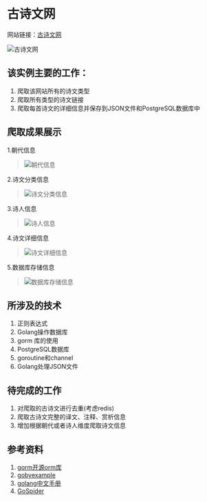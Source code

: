 # 古诗文网 #

网站链接：[古诗文网](https://www.gushiwen.org/)

![古诗文网](https://github.com/jaydenwen123/GolangSpider/blob/master/GolangSpider/example/gushiwen/images/home.png)

## 该实例主要的工作： ##

1. 爬取该网站所有的诗文类型
2. 爬取所有类型的诗文链接
3. 爬取每首诗文的详细信息并保存到JSON文件和PostgreSQL数据库中

## 爬取成果展示 ##

1.朝代信息

>![朝代信息](https://github.com/jaydenwen123/GolangSpider/blob/master/GolangSpider/example/gushiwen/images/dynasty.png)

2.诗文分类信息

>![诗文分类信息](https://github.com/jaydenwen123/GolangSpider/blob/master/GolangSpider/example/gushiwen/images/typejson.png)

3.诗人信息

>![诗人信息](https://github.com/jaydenwen123/GolangSpider/blob/master/GolangSpider/example/gushiwen/images/poemer.png)

4.诗文详细信息

>![诗文详细信息](https://github.com/jaydenwen123/GolangSpider/blob/master/GolangSpider/example/gushiwen/images/poemjson.png)

5.数据库存储信息

>![数据库存储信息](https://github.com/jaydenwen123/GolangSpider/blob/master/GolangSpider/example/gushiwen/images/poem_postgresql.png)

## 所涉及的技术 ##

1. 正则表达式
2. Golang操作数据库
3. gorm 库的使用
4. PostgreSQL数据库
5. goroutine和channel
6. Golang处理JSON文件

## 待完成的工作 ##

1. 对爬取的古诗文进行去重(考虑redis)
2. 爬取古诗文完整的译文、注释、赏析信息
3. 增加根据朝代或者诗人维度爬取诗文信息

## 参考资料 ##

1. [gorm开源orm库](https://gorm.io/docs/)
2. [gobyexample](https://gobyexample.com/)
3. [golang中文手册](https://studygolang.com/pkgdoc)
4. [GoSpider](https://github.com/GopherCoder/Go-Spider)
